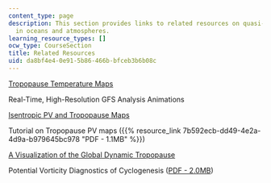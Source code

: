 ```yaml
---
content_type: page
description: This section provides links to related resources on quasi-balanced circulations
  in oceans and atmospheres.
learning_resource_types: []
ocw_type: CourseSection
title: Related Resources
uid: da8bf4e4-0e91-5b86-466b-bfceb3b6b08c
---
```


[Tropopause Temperature Maps](http://wind.mit.edu/~reanal/pv.html)

Real-Time, High-Resolution GFS Analysis Animations

[Isentropic PV and Tropopause Maps](http://www.atmos.washington.edu/~hakim/tropo/)

Tutorial on Tropopause PV maps ({{% resource_link 7b592ecb-dd49-4e2a-4d9a-b979645bc978 "PDF - 1.1MB" %}})

[A Visualization of the Global Dynamic Tropopause](http://oaktrust.library.tamu.edu/bitstream/handle/1969.1/158224/1520-0477%25282001%2529082%253C1151%253Aavotgd%253E2%252E3%252Eco%253B2.pdf?sequence=1&isAllowed=y)

Potential Vorticity Diagnostics of Cyclogenesis ([PDF - 2.0MB](ftp://texmex.mit.edu/pub/emanuel/PAPERS/davis91.pdf))